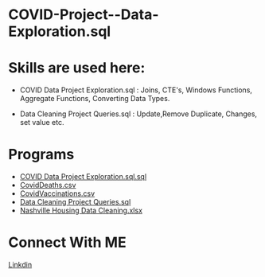 # COVID-Project--Data-Exploration.sql


# Skills are used here:
- COVID Data Project Exploration.sql : 
  Joins, CTE's, Windows Functions, Aggregate Functions, Converting Data Types.

- Data Cleaning Project Queries.sql : 
   Update,Remove Duplicate, Changes, set value etc.

# Programs
- [COVID Data Project Exploration.sql.sql](https://github.com/mahedei/Portfolio-Projects/blob/main/COVID%20Project%20-%20Data%20Exploration.sql.sql)
- [CovidDeaths.csv](https://github.com/mahedei/Portfolio-Projects/blob/main/CovidDeaths.csv)
- [CovidVaccinations.csv](https://github.com/mahedei/Portfolio-Projects/blob/main/CovidVaccinations.csv)
- [Data Cleaning Project Queries.sql](https://github.com/mahedei/Portfolio-Projects/blob/main/Data%20Cleaning%20Project%20Queries.sql)
- [Nashville Housing Data Cleaning.xlsx](https://github.com/mahedei/Portfolio-Projects/blob/main/Nashville%20Housing%20Data%20Cleaning.xlsx)


# Connect With ME
[Linkdin](https://www.linkedin.com/in/mahedi-hasan-391793204/)

